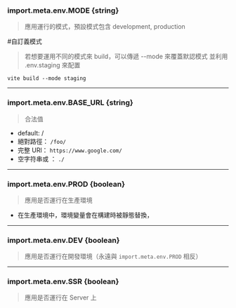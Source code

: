 
### import.meta.env.MODE {string}

> 應用運行的模式，預設模式包含 development, production

#自訂義模式

> 若想要運用不同的模式來 build，可以傳遞 --mode 來覆蓋默認模式
> 並利用 .env.staging 來配置

```
vite build --mode staging
```

---

### import.meta.env.BASE_URL {string}

>合法值
- default:  /
- 絕對路徑： `/foo/`
- 完整 URl： `https://www.google.com/`
- 空字符串或 ： `./`

---
### import.meta.env.PROD {boolean}

> 應用是否運行在生產環境
- 在生產環境中，環境變量會在構建時被靜態替換，

---
### import.meta.env.DEV {boolean}

> 應用是否運行在開發環境（永遠與 `import.meta.env.PROD` 相反）

---
### import.meta.env.SSR {boolean}

> 應用是否運行在 Server 上
